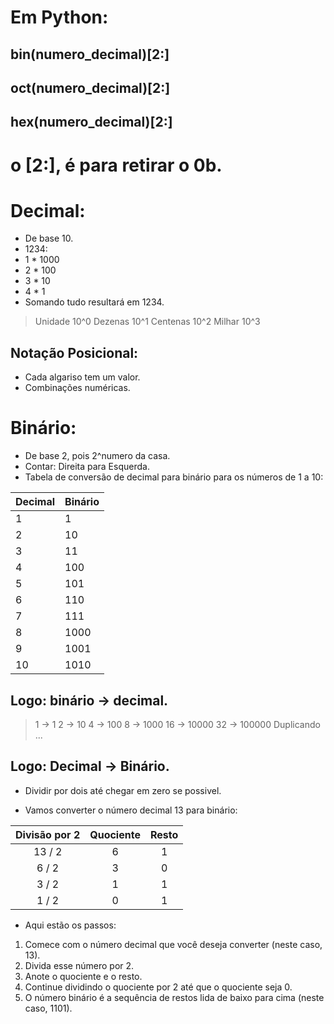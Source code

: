 # Em Python:
## bin(numero_decimal)[2:]
## oct(numero_decimal)[2:]
## hex(numero_decimal)[2:]

# o [2:], é para retirar o 0b.
# Decimal:
- De base 10.
- 1234:
- 1 * 1000
- 2 * 100
- 3 * 10
- 4 * 1
- Somando tudo resultará em 1234.

>  Unidade 10^0
>  Dezenas 10^1
>  Centenas 10^2
>  Milhar 10^3

## Notação Posicional:
- Cada algariso tem um valor.
- Combinações numéricas.

# Binário:
- De base 2, pois 2^numero da casa.
- Contar: Direita para Esquerda.
- Tabela de conversão de decimal para binário para os números de 1 a 10:

| Decimal | Binário |
|---------|---------|
| 1       | 1       |
| 2       | 10      |
| 3       | 11      |
| 4       | 100     |
| 5       | 101     |
| 6       | 110     |
| 7       | 111     |
| 8       | 1000    |
| 9       | 1001    |
| 10      | 1010    |

##  Logo: binário -> decimal.
> 1 -> 1
> 2 -> 10
> 4 -> 100
> 8 -> 1000
> 16 -> 10000
> 32 -> 100000
> Duplicando ...

## Logo: Decimal -> Binário.
- Dividir por dois até chegar em zero se possivel.

- Vamos converter o número decimal 13 para binário:

| Divisão por 2 | Quociente | Resto |
|:-------------:|:---------:|:-----:|
|     13 / 2    |     6     |   1   |
|     6 / 2     |     3     |   0   |
|     3 / 2     |     1     |   1   |
|     1 / 2     |     0     |   1   |

- Aqui estão os passos:
1. Comece com o número decimal que você deseja converter (neste caso, 13).
2. Divida esse número por 2.
3. Anote o quociente e o resto.
4. Continue dividindo o quociente por 2 até que o quociente seja 0.
5. O número binário é a sequência de restos lida de baixo para cima (neste caso, 1101).

